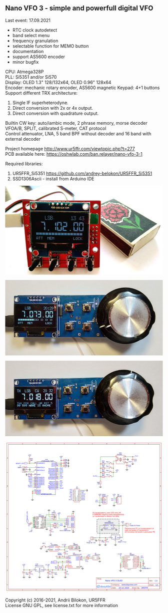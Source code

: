 <h2>Nano VFO 3 - simple and powerfull digital VFO</h2>

Last event:
17.09.2021<br>
- RTC clock autodetect<br>
- band select menu<br>
- frequency granulation<br>
- selectable function for MEMO button<br>
- documentation<br>
- support AS5600 encoder<br>
- minor bugfix<br>

CPU: Atmega328P<br>
PLL: Si5351 and/or Si570<br>
Display: OLED 1.3" 128/132x64, OLED 0.96" 128x64<br>
Encoder: mechanic rotary encoder, AS5600 magnetic
Keypad: 4+1 buttons
Support different TRX architecture:<br>
 1. Single  IF superheterodyne.
 2. Direct conversion with 2x or 4x output.
 3. Direct conversion with quadrature output.

Builtin CW key: auto/iambic mode, 2 phrase memory, morse decoder<br>
VFOA/B, SPLIT, calibrated S-meter, CAT protocol<br>
Control attenuator, LNA, 5 band BPF without decoder and 16 band with external decoder<br>

Project homepage http://www.ur5ffr.com/viewtopic.php?t=277<br>
PCB available here: https://oshwlab.com/ban.relayer/nano-vfo-3-1<br>

Required libraries:<br>
 1. UR5FFR_Si5351 https://github.com/andrey-belokon/UR5FFR_Si5351
 2. SSD1306Ascii - install from Arduino IDE

<img src="doc/img/nanovfo3_square.jpg"></img>

<img src="doc/img/nanovfo3_front.jpg"></img>

<img src="doc/img/nanovfo3_cw_send.jpg"></img>

<img src="doc/Schematic_Nano-VFO-3.png"></img>

Copyright (c) 2016-2021, Andrii Bilokon, UR5FFR<br>
License GNU GPL, see license.txt for more information